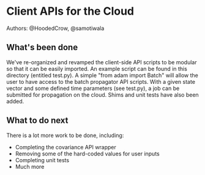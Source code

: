 # Client APIs for the Cloud
Authors: @HoodedCrow, @samotiwala
## What's been done
We've re-organized and revamped the client-side API scripts to be modular so that it can be easily imported. An example script can be found in this directory (entitled test.py). A simple "from adam import Batch" will allow the user to have access to the batch propagator API scripts. With a given state vector and some defined time parameters (see test.py), a job can be submitted for propagation on the cloud. Shims and unit tests have also been added.
## What to do next
There is a lot more work to be done, including:
* Completing the covariance API wrapper
* Removing some of the hard-coded values for user inputs
* Completing unit tests
* Much more
